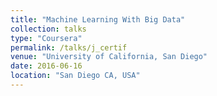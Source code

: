 ```yaml
---
title: "Machine Learning With Big Data"
collection: talks
type: "Coursera"
permalink: /talks/j_certif
venue: "University of California, San Diego"
date: 2016-06-16
location: "San Diego CA, USA"
---
```


